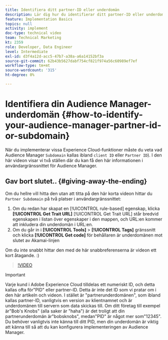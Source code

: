 ```yaml
---
title: Identifiera ditt partner-ID eller underdomän
description: Lär dig hur du identifierar ditt partner-ID eller underdomän när du implementerar vissa Experience Cloud-funktioner, och om två platser kan du få detta ID i användargränssnittet för Audience Manager.
feature: Implementation Basics
topics: null
activity: implement
doc-type: technical video
team: Technical Marketing
kt: 2359
role: Developer, Data Engineer
level: Intermediate
exl-id: d3f4a12d-acc5-47b7-a38a-a6a14152bf3a
source-git-commit: 62b43b5627dabf754cf821f974a56c60989ef7ef
workflow-type: tm+mt
source-wordcount: '315'
ht-degree: 0%

---
```


# Identifiera din Audience Manager-underdomän {#how-to-identify-your-audience-manager-partner-id-or-subdomain}

När du implementerar vissa Experience Cloud-funktioner måste du veta vad Audience Manager `Subdomain` kallas ibland `client ID` eller `Partner ID`). I den här videon visar vi två ställen där du kan få den här informationen i användargränssnittet för Audience Manager.

## Gav bort slutet.. {#giving-away-the-ending}

Om du hellre vill hitta den utan att titta på den här korta videon hittar du `Partner Subdomain` på två platser i användargränssnittet:

1. Om du redan har skapat en [!UICONTROL rule-based] egenskap, klicka **[!UICONTROL Get Trait URL]**
   [!UICONTROL Get Trait URL] står bredvid egenskapen i listan över egenskaper i den mappen, och URL:en kommer att inkludera din underdomän i URL:en.
1. Om du går in i **[!UICONTROL Tools]** > **[!UICONTROL Tags]** gränssnitt och klicka **[!UICONTROL Get code]** för behållaren är underdomänen mot slutet av Akamai-linjen

Om du inte snabbt hittar den med de här snabbreferenserna är videon ett kort åtagande. :)

>[!VIDEO](https://video.tv.adobe.com/v/25922/?quality=12)

>[!IMPORTANT]
>
>Varje kund i Adobe Experience Cloud tilldelas ett numeriskt ID, och detta kallas ofta för&quot;PID&quot; eller partner-ID. Detta är inte det ID som vi pratar om i den här artikeln och videon. I stället är &quot;partnerunderdomänen&quot;, som ibland kallas partner-ID, vanligtvis en version av klientnamnet och är underdomänen till servern som data skickas till. Om ditt företag till exempel är&quot;Bob&#39;s Knobs&quot; (alla saker är &quot;haha&quot;) är det troligt att din partnerunderdomän är&quot;bobsknobs&quot;, medan&quot;PID&quot; är något mer som&quot;12345&quot;. Du behöver vanligtvis inte känna till ditt PID, men din underdomän är viktig att känna till så att du kan konfigurera implementeringen av Audience Manager.
